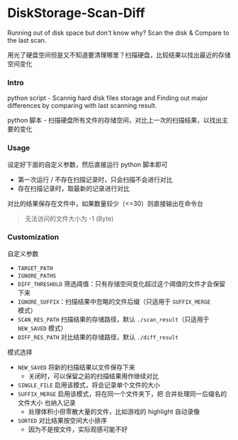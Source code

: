 # DiskStorage-Scan-Diff

Running out of disk space but don't know why? Scan the disk & Compare to the last scan.

用光了硬盘空间但是又不知道要清理哪里？扫描硬盘，比较结果以找出最近的存储空间变化




### Intro

python script - Scannig hard disk files storage and Finding out major differences by comparing with last scanning result.

python 脚本 - 扫描硬盘所有文件的存储空间，对比上一次的扫描结果，以找出主要的变化




### Usage

设定好下面的自定义参数，然后直接运行 python 脚本即可

- 第一次运行 / 不存在扫描记录时，只会扫描不会进行对比
- 存在扫描记录时，取最新的记录进行对比

对比的结果保存在文件中，如果数量较少（<=30）则直接输出在命令台

> 无法访问的文件大小为 -1 (Byte)




### Customization

自定义参数

- `TARGET_PATH` 
- `IGNORE_PATHS`
- `DIFF_THRESHOLD` 筛选阈值：只有存储空间变化超过这个阈值的文件才会保留下来
- `IGNORE_SUFFIX`：扫描结果中忽略的文件后缀（只适用于 `SUFFIX_MERGE` 模式）
- `SCAN_RES_PATH` 扫描结果的存储路径，默认 `./scan_result`（只适用于 `NEW_SAVED` 模式）
- `DIFF_RES_PATH` 对比结果的存储路径，默认 `./diff_result`

模式选择

- `NEW_SAVED` 将新的扫描结果以文件保存下来
  - 关闭时，可以保留之前的扫描结果用作继续对比
- `SINGLE_FILE` 启用该模式，将会记录单个文件的大小
- `SUFFIX_MERGE` 启用该模式，将在同一个文件夹下，把 合并处理同一后缀名的文件大小 也纳入记录
  - 处理体积小但零散大量的文件，比如游戏的 highlight 自动录像
- `SORTED` 对比结果按空间大小排序
  - 因为不是按文件，实际观感可能不好






